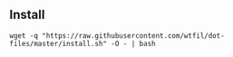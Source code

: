 Install
---------------

    wget -q "https://raw.githubusercontent.com/wtfil/dot-files/master/install.sh" -O - | bash
